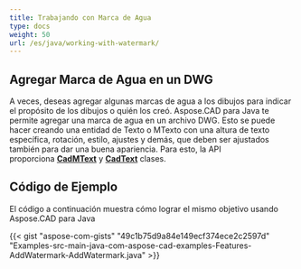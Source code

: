 ```yaml
---
title: Trabajando con Marca de Agua
type: docs
weight: 50
url: /es/java/working-with-watermark/
---
```


## **Agregar Marca de Agua en un DWG**

A veces, deseas agregar algunas marcas de agua a los dibujos para indicar el propósito de los dibujos o quién los creó. Aspose.CAD para Java te permite agregar una marca de agua en un archivo DWG. Esto se puede hacer creando una entidad de Texto o MTexto con una altura de texto específica, rotación, estilo, ajustes y demás, que deben ser ajustados también para dar una buena apariencia. Para esto, la API proporciona [**CadMText**](https://reference.aspose.com/cad/java/com.aspose.cad.fileformats.cad.cadobjects/CadMText) y [**CadText**](https://reference.aspose.com/cad/java/com.aspose.cad.fileformats.cad.cadobjects/CadText) clases.

## Código de Ejemplo

El código a continuación muestra cómo lograr el mismo objetivo usando Aspose.CAD para Java

{{< gist "aspose-com-gists" "49c1b75d9a84e149ecf374ece2c2597d" "Examples-src-main-java-com-aspose-cad-examples-Features-AddWatermark-AddWatermark.java" >}}
